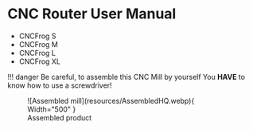 # CNC Router User Manual
- CNCFrog S
- CNCFrog M
- CNCFrog L
- CNCFrog XL

!!! danger
    Be careful, to assemble this CNC Mill by yourself You __HAVE__ to know how to use a screwdriver! 

<figure markdown>
  ![Assembled mill](resources/AssembledHQ.webp){ Width="500" }
  <figcaption>Assembled product</figcaption>
</figure>
